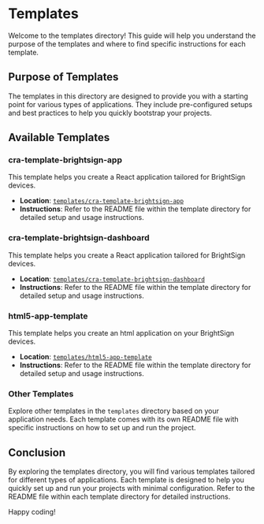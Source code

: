 # Templates

Welcome to the templates directory! This guide will help you understand the purpose of the templates and where to find specific instructions for each template.

## Purpose of Templates

The templates in this directory are designed to provide you with a starting point for various types of applications. They include pre-configured setups and best practices to help you quickly bootstrap your projects.

## Available Templates

### cra-template-brightsign-app

This template helps you create a React application tailored for BrightSign devices.

- **Location**: [`templates/cra-template-brightsign-app`](./cra-template-brightsign-app/)
- **Instructions**: Refer to the README file within the template directory for detailed setup and usage instructions.

### cra-template-brightsign-dashboard

This template helps you create a React application tailored for BrightSign devices.

- **Location**: [`templates/cra-template-brightsign-dashboard`](./cra-template-brightsign-dashboard/)
- **Instructions**: Refer to the README file within the template directory for detailed setup and usage instructions.

### html5-app-template

This template helps you create an html application on your BrightSign devices.

- **Location**: [`templates/html5-app-template`](./html5-app-template/)
- **Instructions**: Refer to the README file within the template directory for detailed setup and usage instructions.

### Other Templates

Explore other templates in the `templates` directory based on your application needs. Each template comes with its own README file with specific instructions on how to set up and run the project.

## Conclusion

By exploring the templates directory, you will find various templates tailored for different types of applications. Each template is designed to help you quickly set up and run your projects with minimal configuration. Refer to the README file within each template directory for detailed instructions.

Happy coding!
